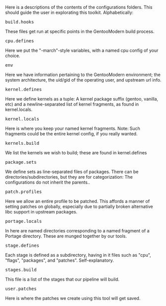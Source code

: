 Here is a descriptions of the contents of the configurations folders. This should guide the user in explorating this toolkit. Alphabetically:
<pre>
build.hooks
</pre>
These files get run at specific points in the GentooModern build process.

<pre>
cpu.defines
</pre>
Here we put the "-march"-style variables, with a named cpu config of your choice.

<pre>
env
</pre>
Here we have information pertaining to the GentooModern environment; the system architecture, the uid/gid of the operating user, and upstream url info.

<pre>
kernel.defines
</pre>
Here we define kernels as a tuple: A kernel package suffix (gentoo, vanilla, etc) and a newline-separated list of kernel fragments, as found in kernel.locals. 

<pre>
kernel.locals
</pre>
Here is where you keep your named kernel fragments. Note: Such fragments could be the entire kernel config, if you really wanted.

<pre>
kernels.build
</pre>
We list the kernels we wish to build; these are found in kernel.defines

<pre>
package.sets
</pre>
We define sets as line-separated files of packages. There can be directories/subdirectories, but they are for categorization: The configurations do not inherit the parents..

<pre>
patch.profiles
</pre>
Here we allow an entire profile to be patched. This affords a manner of setting patches on globally, especially due to partially broken alternative libc support in upstream packages.

<pre>
portage.locals
</pre>
In here are named directories corresponding to a named fragment of a Portage directory. These are munged together by our tools.

<pre>
stage.defines
</pre>
Each stage is defined as a subdirectory, having in it files such as "cpu", "flags", "packages", and "patches". Self-explanatory.

<pre>
stages.build
</pre>
This file is a list of the stages that our pipeline will build.

<pre>
user.patches
</pre>
Here is where the patches we create using this tool will get saved.
